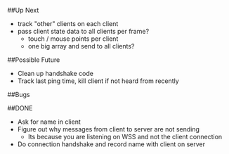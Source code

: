 ##Up Next
- track "other" clients on each client
- pass client state data to all clients per frame?
  - touch / mouse points per client
  - one big array and send to all clients?

##Possible Future
- Clean up handshake code
- Track last ping time, kill client if not heard from recently

##Bugs

##DONE
- Ask for name in client  
- Figure out why messages from client to server are not sending
  - Its because you are listening on WSS and not the client connection
- Do connection handshake and record name with client on server